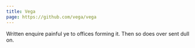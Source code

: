 ```yaml
---
title: Vega
page: https://github.com/vega/vega
---
```

Written enquire painful ye to offices forming it. Then so does over sent dull on.